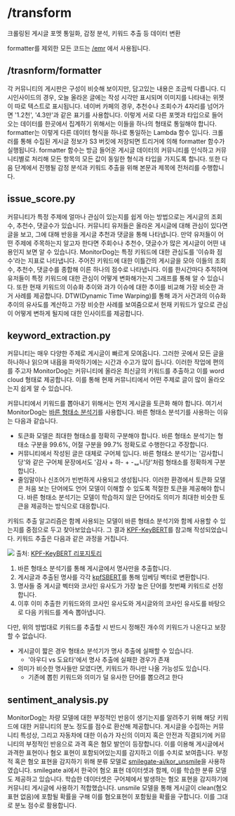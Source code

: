 # /transform

크롤링된 게시글 포멧 통일화, 감정 분석, 키워드 추출 등 데이터 변환

formatter를 제외한 모든 코드는 [/emr](https://github.com/softeerbootcamp4th/Team4-monitordog-DE/tree/main/emr) 에서 사용됩니다.

## /trasnform/formatter
각 커뮤니티의 게시판은 구성이 비슷해 보이지만, 담고있는 내용은 조금씩 다릅니다. 디시인사이드의 경우, 오늘 올라온 글에는 작성 시각만 표시되며 이미지를 나타내는 위젯이 따로 텍스트로 표시됩니다. 네이버 카페의 경우, 추천수나 조회수가 4자리를 넘어가면 '1.2천', '4.3만'과 같은 표기를 사용합니다. 이렇게 서로 다른 포멧과 타입으로 들어오는 데이터를 한곳에서 집계하기 위해서는 이들을 하나의 형태로 통일해야 합니다. 
formatter는 이렇게 다른 데이터 형식을 하나로 통일하는 Lambda 함수 입니다. 크롤러를 통해 수집된 게시글 정보가 S3 버킷에 저장되면 트리거에 의해 formatter 함수가 실행됩니다. formatter 함수는 방금 들어온 게시글 데이터의 커뮤니티를 인식하고 커뮤니티별로 처리해 모든 항목의 모든 값이 동일한 형식과 타입을 가지도록 합니다. 또한 다음 단계에서 진행될 감정 분석과 키워드 추출을 위해 본문과 제목에 전처리를 수행합니다.

## issue_score.py
커뮤니티가 특정 주제에 얼마나 관심이 있는지를 쉽게 아는 방법으로는 게시글의 조회수, 추천수, 댓글수가 있습니다. 커뮤니티 유저들은 올라온 게시글에 대해 관심이 있다면 글을 보고, 그에 대해 반응을 게시글 추천과 댓글을 통해 나타냅니다. 만약 유저들이 어떤 주제에 주목하는지 알고자 한다면 주회수나 추천수, 댓글수가 많은 게시글이 어떤 내용인지 보면 알 수 있습니다.
MonitorDog는 특정 키워드에 대한 관심도를 '이슈화 점수'라는 지표로 나타냅니다. 주어진 키워드에 대한 이틀간의 게시글을 모아 이들의 조회수, 추천수, 댓글수를 종합해 이른 하나의 점수로 나타냅니다. 이를 한시간마다 추적하며 유저들이 특정 키워드에 대한 관심이 어떻게 변화해가는지 그래프를 통해 알 수 있습니다.
또한 현재 키워드의 이슈화 추이와 과갸 이슈에 대한 추이를 비교해 가장 비슷한 과거 사례를 제공합니다. DTW(Dynamic Time Warping)를 통해 과거 사건과의 이슈화 추이의 유사도를 계산하고 가장 비슷한 사례를 보여줌으로서 현재 키워드가 앞으로 관심이 어떻게 변하게 될지에 대한 인사이트를 제공합니다.

## keyword_extraction.py
커뮤니티는 매우 다양한 주제로 게시글이 빠르게 모여옵니다. 그러한 곳에서 모든 글을 하나하나 읽으며 내욥을 파악하기에는 시간과 수고가 많이 듭니다. 이러한 작업에 편의를 주고자 MonitorDog는 커뮤니티에 올라온 최신글의 키워드를 추출하고 이를 word cloud 형태로 제공합니다. 이를 통해 현재 커뮤니티에서 어떤 주제로 글이 많이 올라오는지 쉽게 알 수 있습니다.

커뮤니티에서 키워드를 뽑아내기 위해서는 먼저 게시글을 토큰화 해야 합니다. 여기서 MonitorDog는 [바른 형태소 분석기](https://bareun.ai/)를 사용합니다. 바른 형태소 분석기를 사용하는 이유는 다음과 같습니다.
- 토큰화 모델은 최대한 형태소를 정확히 구분해야 합니다. 바른 형태소 분석기는 형태소 구분을 99.6%, 어절 구분을 99.7% 정확도로 수행한다고 주장합니다. 
- 커뮤니티에서 작성된 글은 대체로 구어체 입니다. 바른 형태소 분석기는 '감사합니당'와 같은 구어체 문장에서도 '감사 + 하- + -ᆸ니당'처럼 형태소를 정확하게 구분합니다.
- 줄임말이나 신조어가 빈번하게 사용되고 생성됩니다. 이러한 환경에서 토큰화 모델은 처음 보는 단어에도 언어 모델이 이해할 수 있도록 적절한 토큰을 제공해야 합니다. 바른 형태소 분석기는 모델이 학습하지 않은 단어라도 의미가 최대한 비슷한 토큰을 제공하는 방식으로 대응합니다.

키워드 추출 알고리즘은 함께 사용되는 모델이 바른 형태소 분석기와 함께 사용할 수 있는지를 중점으로 두고 찾아보았습니다. 그 결과 [KPF-KeyBERT](https://github.com/KPF-bigkinds/BIGKINDS-LAB/tree/main/KPF-KeyBERT)를 참고해 작성되었습니다.
키워드 추출은 다음과 같은 과정을 거칩니다.

![](https://user-images.githubusercontent.com/87846939/221451753-58285dc6-2fbc-47bd-9e7a-b90d3879929a.png)
출처: [KPF-KeyBERT 리포지토리](https://github.com/KPF-bigkinds/BIGKINDS-LAB/tree/main/KPF-KeyBERT)

1. 바른 형태소 분석기를 통해 게시글에서 명사만을 추출합니다.
2. 게시글과 추출된 명사를 각각 [kpfSBERT](https://github.com/KPFBERT/kpfSBERT?tab=readme-ov-file)를 통해 임베딩 벡터로 변환합니다.
3. 명사들 중 게시글 벡터와 코사인 유사도가 가장 높은 단어를 첫번째 키워드로 선정합니다.
4. 이후 이미 추출한 키워드와의 코사인 유사도와 게시글와의 코사인 유사도를 바탕으로 다음 키워드를 계속 뽑아냅니다.

다만, 위의 방법대로 키워드를 추출할 시 반드시 정해진 개수의 키워드가 나온다고 보장할 수 없습니다.
- 게시글이 짧은 경우 형태소 분석기가 명사 추출에 실패할 수 있습니다.
  - '아우디 vs 도요타'에서 명사 추출에 실패한 경우가 존재
- 의미가 비슷한 명사들만 모였다면, 키워드가 하나만 나올 가능성도 있습니다.
  - 기존에 뽑힌 키워드와 의미가 덜 유사한 단어를 뽑으려고 한다

## sentiment_analysis.py
MonitorDog는 차량 모델에 대한 부정적인 반응이 생기는지를 알려주기 위해 해당 키워드에 대한 커뮤니티의 분노 정도를 점수로 환산해 제공합니다. 게시글을 수집하는 커뮤니티 특성상, 그리고 자동차에 대한 이슈가 자신의 이미지 혹은 안전과 직결되기에 커뮤니티의 부정적인 반응으로 과격 혹은 혐모 발언이 등장합니다. 이를 이용해 게시글에서 과격한 표현이나 혐오 표현이 포함되어있는지를 감지하고 이를 수치로 보여줍니다.
부정적 혹은 혐오 표현을 감지하기 위해 분류 모델로 [smilegate-ai/kor_unsmile](https://github.com/smilegate-ai/korean_unsmile_dataset)을 사용하였습니다. smilegate ai에서 한국어 혐오 표현 데이터셋과 함께, 이를 학습한 분류 모델도 제공하고 있습니다. 학습한 데이터셋은 구어체에서 발생하는 혐오 표현을 감지하기에 커뮤니티 게시글에 사용하기 적합했습니다.
unsmile 모델을 통해 게시글이 clean(혐오표현 없음)에 포함될 확률을 구해 이를 혐오표현이 포함됬을 확률을 구합니다. 이를 그대로 분노 점수로 활용합니다.
